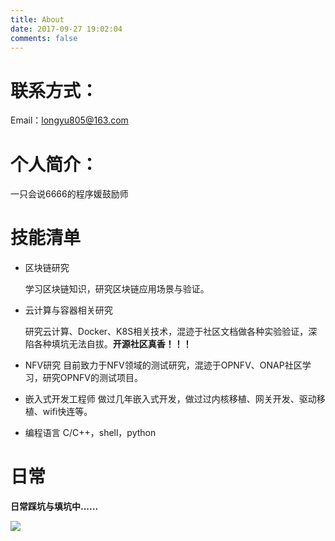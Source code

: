 ```yaml
---
title: About
date: 2017-09-27 19:02:04
comments: false
---
```





# 联系方式：
Email：longyu805@163.com

# 个人简介：
一只会说6666的程序媛鼓励师

# 技能清单

- 区块链研究

  学习区块链知识，研究区块链应用场景与验证。

- 云计算与容器相关研究

  研究云计算、Docker、K8S相关技术，混迹于社区文档做各种实验验证，深陷各种填坑无法自拔。**开源社区真香！！！**

- NFV研究
  目前致力于NFV领域的测试研究，混迹于OPNFV、ONAP社区学习，研究OPNFV的测试项目。

- 嵌入式开发工程师
  做过几年嵌入式开发，做过过内核移植、网关开发、驱动移植、wifi快连等。

- 编程语言
  C/C++，shell，python

# 日常

**日常踩坑与填坑中......**

![](https://raw.githubusercontent.com/louielong/blogPic/master/imgFix_bug.gif)